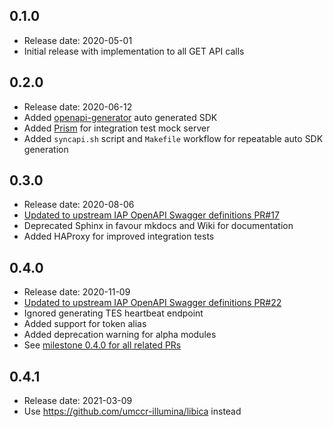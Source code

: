 0.1.0
-----
* Release date: 2020-05-01
* Initial release with implementation to all GET API calls

0.2.0
-----
* Release date: 2020-06-12
* Added [openapi-generator](https://github.com/OpenAPITools/openapi-generator) auto generated SDK
* Added [Prism](https://stoplight.io/open-source/prism/) for integration test mock server
* Added `syncapi.sh` script and `Makefile` workflow for repeatable auto SDK generation

0.3.0
-----
* Release date: 2020-08-06
* [Updated to upstream IAP OpenAPI Swagger definitions PR#17](https://github.com/umccr-illumina/libiap/pull/17)
* Deprecated Sphinx in favour mkdocs and Wiki for documentation
* Added HAProxy for improved integration tests

0.4.0
-----
* Release date: 2020-11-09
* [Updated to upstream IAP OpenAPI Swagger definitions PR#22](https://github.com/umccr-illumina/libiap/pull/22)
* Ignored generating TES heartbeat endpoint
* Added support for token alias
* Added deprecation warning for alpha modules
* See [milestone 0.4.0 for all related PRs](https://github.com/umccr-illumina/libiap/milestone/1?closed=1)

0.4.1
-----
* Release date: 2021-03-09
* Use https://github.com/umccr-illumina/libica instead
